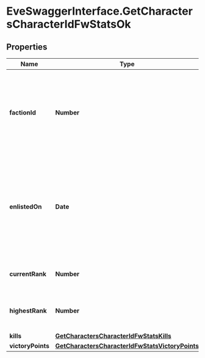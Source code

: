 # EveSwaggerInterface.GetCharactersCharacterIdFwStatsOk

## Properties
Name | Type | Description | Notes
------------ | ------------- | ------------- | -------------
**factionId** | **Number** | The faction the given character is enlisted to fight for. Will not be included if character is not enlisted in faction warfare | [optional] 
**enlistedOn** | **Date** | The enlistment date of the given character into faction warfare. Will not be included if character is not enlisted in faction warfare | [optional] 
**currentRank** | **Number** | The given character&#39;s current faction rank | [optional] 
**highestRank** | **Number** | The given character&#39;s highest faction rank achieved | [optional] 
**kills** | [**GetCharactersCharacterIdFwStatsKills**](GetCharactersCharacterIdFwStatsKills.md) |  | 
**victoryPoints** | [**GetCharactersCharacterIdFwStatsVictoryPoints**](GetCharactersCharacterIdFwStatsVictoryPoints.md) |  | 


